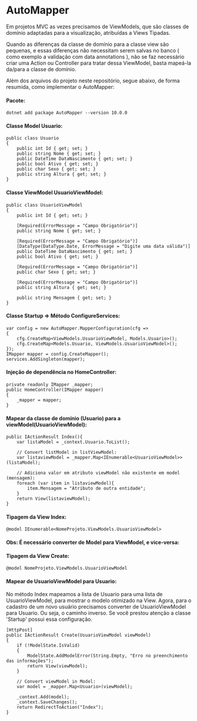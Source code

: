 # AutoMapper

Em projetos MVC as vezes precisamos de ViewModels, que são classes de domínio adaptadas para a visualização, atribuídas a Views Tipadas. 

Quando as diferenças da classe de domínio para a classe view são pequenas, e essas diferenças não necessitam serem salvas no banco ( como exemplo a validação com data annotations ), não se faz necessário criar uma Action ou Controller para tratar dessa ViewModel, basta mapeá-la da/para a classe de domínio.

Além dos arquivos do projeto neste repositório, segue abaixo, de forma resumida, como implementar o AutoMapper:

#### Pacote:
```
dotnet add package AutoMapper --version 10.0.0
```

#### Classe Model Usuario:
    public class Usuario
    {
        public int Id { get; set; }
        public string Nome { get; set; }        
        public DateTime DataNascimento { get; set; }
        public bool Ativo { get; set; } 
        public char Sexo { get; set; }
        public string Altura { get; set; }
    }

#### Classe ViewModel UsuarioViewModel:
    public class UsuarioViewModel
    {
        public int Id { get; set; }

        [Required(ErrorMessage = "Campo Obrigatório")] 
        public string Nome { get; set; }        

        [Required(ErrorMessage = "Campo Obrigatório")] 
        [DataType(DataType.Date, ErrorMessage = "Digite uma data válida")]
        public DateTime DataNascimento { get; set; }
        public bool Ativo { get; set; } 

        [Required(ErrorMessage = "Campo Obrigatório")] 
        public char Sexo { get; set; }

        [Required(ErrorMessage = "Campo Obrigatório")] 
        public string Altura { get; set; }

        public string Mensagem { get; set; }
    }
    
    
#### Classe Startup => Método ConfigureServices:
    var config = new AutoMapper.MapperConfiguration(cfg =>
    {
        cfg.CreateMap<ViewModels.UsuarioViewModel, Models.Usuario>();
        cfg.CreateMap<Models.Usuario, ViewModels.UsuarioViewModel>();
    });
    IMapper mapper = config.CreateMapper();
    services.AddSingleton(mapper);

#### Injeção de dependência no HomeController:
    private readonly IMapper _mapper;
    public HomeController(IMapper mapper)
    {
        _mapper = mapper;
    }
    
#### Mapear da classe de domínio (Usuario) para a viewModel(UsuarioViewModel):

    public IActionResult Index(){
        var listaModel = _context.Usuario.ToList(); 
        
        // Convert listModel in listViewModel:
        var listaviewModel = _mapper.Map<IEnumerable<UsuarioViewModel>>(listaModel); 
        
        // Adiciona valor em atributo viewModel não existente em model (mensagem):
        foreach (var item in listaviewModel){
            item.Mensagem = "Atributo de outra entidade";
        }
        return View(listaviewModel);
    }
    
#### Tipagem da View Index:
    @model IEnumerable<NomeProjeto.ViewModels.UsuarioViewModel>
    

#### Obs: É necessário converter de Model para ViewModel, e vice-versa:

#### Tipagem da View Create:
    @model NomeProjeto.ViewModels.UsuarioViewModel
    
#### Mapear de UsuarioViewModel para Usuario:
No método Index mapeamos a lista de Usuario para uma lista de UsuarioViewModel, para mostrar o modelo otimizado na View.
Agora, para o cadastro de um novo usuário precisamos converter de UsuarioViewModel para Usuario. Ou seja, o caminho inverso. 
Se você prestou atenção a classe 'Startup' possui essa configuração. 

    [HttpPost]
    public IActionResult Create(UsuarioViewModel viewModel)
    {
        if (!ModelState.IsValid)
        {
            ModelState.AddModelError(String.Empty, "Erro no preenchimento das informações");
            return View(viewModel);
        }
        
        // Convert viewModel in Model:
        var model = _mapper.Map<Usuario>(viewModel);
        
        _context.Add(model);
        _context.SaveChanges();
        return RedirectToAction("Index");
    }
    


